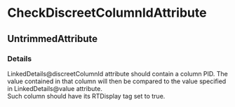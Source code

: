 ﻿---  
uid: Validator_18_7_3  
---

# CheckDiscreetColumnIdAttribute

## UntrimmedAttribute

### Details

LinkedDetails@discreetColumnId attribute should contain a column PID. The value contained in that column will then be compared to the value specified in LinkedDetails@value attribute.  
Such column should have its RTDisplay tag set to true.
